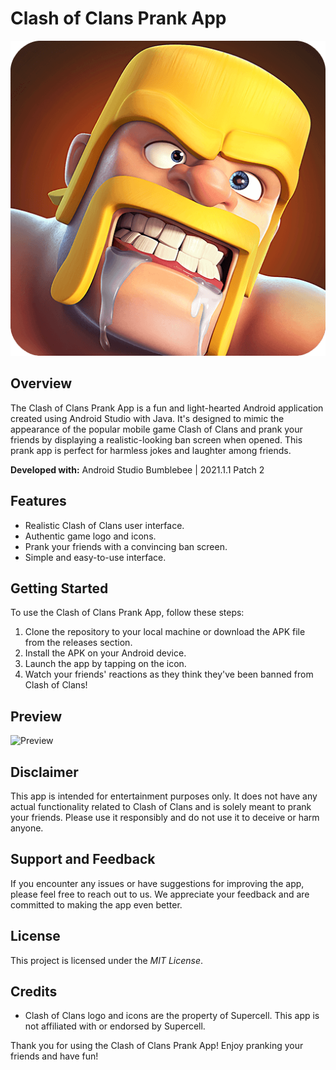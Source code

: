 # Clash of Clans Prank App

![App Icon](app/src/main/res/drawable-v24/logo.png)

## Overview

The Clash of Clans Prank App is a fun and light-hearted Android application created using Android Studio with Java. It's designed to mimic the appearance of the popular mobile game Clash of Clans and prank your friends by displaying a realistic-looking ban screen when opened. This prank app is perfect for harmless jokes and laughter among friends.

**Developed with:** Android Studio Bumblebee | 2021.1.1 Patch 2

## Features

- Realistic Clash of Clans user interface.
- Authentic game logo and icons.
- Prank your friends with a convincing ban screen.
- Simple and easy-to-use interface.

## Getting Started

To use the Clash of Clans Prank App, follow these steps:

1. Clone the repository to your local machine or download the APK file from the releases section.
2. Install the APK on your Android device.
3. Launch the app by tapping on the icon.
4. Watch your friends' reactions as they think they've been banned from Clash of Clans!

## Preview

![Preview](media/preview.gif)

## Disclaimer

This app is intended for entertainment purposes only. It does not have any actual functionality related to Clash of Clans and is solely meant to prank your friends. Please use it responsibly and do not use it to deceive or harm anyone.

## Support and Feedback

If you encounter any issues or have suggestions for improving the app, please feel free to reach out to us. We appreciate your feedback and are committed to making the app even better.

## License

This project is licensed under the *MIT License*.

## Credits

- Clash of Clans logo and icons are the property of Supercell. This app is not affiliated with or endorsed by Supercell.

Thank you for using the Clash of Clans Prank App! Enjoy pranking your friends and have fun!